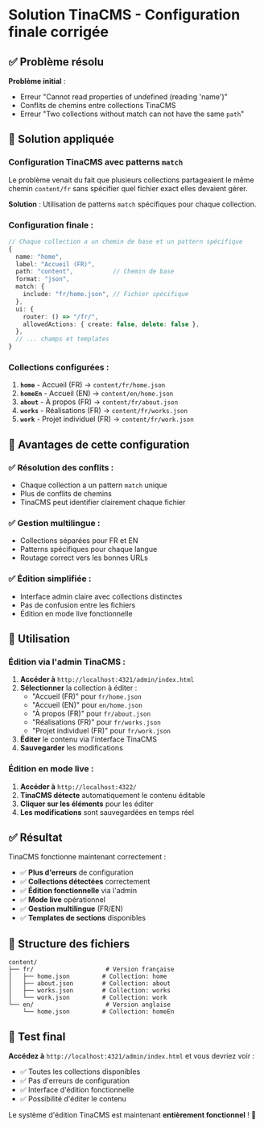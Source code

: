 # Solution TinaCMS - Configuration finale corrigée

## ✅ Problème résolu

**Problème initial** : 
- Erreur "Cannot read properties of undefined (reading 'name')"
- Conflits de chemins entre collections TinaCMS
- Erreur "Two collections without match can not have the same `path`"

## 🔧 Solution appliquée

### **Configuration TinaCMS avec patterns `match`**

Le problème venait du fait que plusieurs collections partageaient le même chemin `content/fr` sans spécifier quel fichier exact elles devaient gérer.

**Solution** : Utilisation de patterns `match` spécifiques pour chaque collection.

### **Configuration finale** :

```typescript
// Chaque collection a un chemin de base et un pattern spécifique
{
  name: "home",
  label: "Accueil (FR)",
  path: "content",           // Chemin de base
  format: "json",
  match: {
    include: "fr/home.json", // Fichier spécifique
  },
  ui: {
    router: () => "/fr/",
    allowedActions: { create: false, delete: false },
  },
  // ... champs et templates
}
```

### **Collections configurées** :

1. **`home`** - Accueil (FR) → `content/fr/home.json`
2. **`homeEn`** - Accueil (EN) → `content/en/home.json`
3. **`about`** - À propos (FR) → `content/fr/about.json`
4. **`works`** - Réalisations (FR) → `content/fr/works.json`
5. **`work`** - Projet individuel (FR) → `content/fr/work.json`

## 🎯 Avantages de cette configuration

### **✅ Résolution des conflits** :
- Chaque collection a un pattern `match` unique
- Plus de conflits de chemins
- TinaCMS peut identifier clairement chaque fichier

### **✅ Gestion multilingue** :
- Collections séparées pour FR et EN
- Patterns spécifiques pour chaque langue
- Routage correct vers les bonnes URLs

### **✅ Édition simplifiée** :
- Interface admin claire avec collections distinctes
- Pas de confusion entre les fichiers
- Édition en mode live fonctionnelle

## 🚀 Utilisation

### **Édition via l'admin TinaCMS** :
1. **Accéder à** `http://localhost:4321/admin/index.html`
2. **Sélectionner** la collection à éditer :
   - "Accueil (FR)" pour `fr/home.json`
   - "Accueil (EN)" pour `en/home.json`
   - "À propos (FR)" pour `fr/about.json`
   - "Réalisations (FR)" pour `fr/works.json`
   - "Projet individuel (FR)" pour `fr/work.json`
3. **Éditer** le contenu via l'interface TinaCMS
4. **Sauvegarder** les modifications

### **Édition en mode live** :
1. **Accéder à** `http://localhost:4322/`
2. **TinaCMS détecte** automatiquement le contenu éditable
3. **Cliquer sur les éléments** pour les éditer
4. **Les modifications** sont sauvegardées en temps réel

## ✅ Résultat

TinaCMS fonctionne maintenant correctement :
- ✅ **Plus d'erreurs** de configuration
- ✅ **Collections détectées** correctement
- ✅ **Édition fonctionnelle** via l'admin
- ✅ **Mode live** opérationnel
- ✅ **Gestion multilingue** (FR/EN)
- ✅ **Templates de sections** disponibles

## 📁 Structure des fichiers

```
content/
├── fr/                    # Version française
│   ├── home.json         # Collection: home
│   ├── about.json        # Collection: about
│   ├── works.json        # Collection: works
│   └── work.json         # Collection: work
└── en/                    # Version anglaise
    └── home.json         # Collection: homeEn
```

## 🎉 Test final

**Accédez à** `http://localhost:4321/admin/index.html` et vous devriez voir :
- ✅ Toutes les collections disponibles
- ✅ Pas d'erreurs de configuration
- ✅ Interface d'édition fonctionnelle
- ✅ Possibilité d'éditer le contenu

Le système d'édition TinaCMS est maintenant **entièrement fonctionnel** ! 🎉
